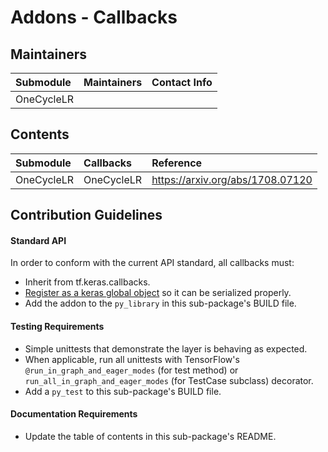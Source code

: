 # Addons - Callbacks

## Maintainers
| Submodule  | Maintainers  | Contact Info   |
|:---------- |:------------- |:--------------|
| OneCycleLR |  |  |

## Contents
| Submodule | Callbacks  | Reference                               |
|:----------------------- |:-------------------|:---------------|
| OneCycleLR | OneCycleLR | https://arxiv.org/abs/1708.07120           |


## Contribution Guidelines
#### Standard API
In order to conform with the current API standard, all callbacks
must:
 *  Inherit from tf.keras.callbacks.
 * [Register as a keras global object](https://github.com/tensorflow/addons/blob/master/tensorflow_addons/utils/python/keras_utils.py)
  so it can be serialized properly.
 * Add the addon to the `py_library` in this sub-package's BUILD file.

#### Testing Requirements
 * Simple unittests that demonstrate the layer is behaving as expected.
 * When applicable, run all unittests with TensorFlow's
   `@run_in_graph_and_eager_modes` (for test method)
   or `run_all_in_graph_and_eager_modes` (for TestCase subclass)
   decorator.
 * Add a `py_test` to this sub-package's BUILD file.

#### Documentation Requirements
 * Update the table of contents in this sub-package's README.

